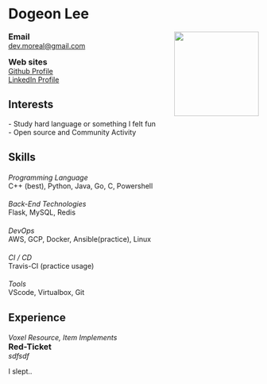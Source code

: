 <style>
h6 {
    margin-bottom: 0;
}

p, em {
    margin-top: 0;
}

h3, h4, h5 {
    margin-top: 0;
    margin-bottom: 0;
}
</style>

# Dogeon Lee
<img src="https://avatars1.githubusercontent.com/u/26626194?s=460&v=4" style="float: right; width: 170px;">

### Email
dev.moreal@gmail.com

### Web sites
[Github Profile](https://github.com/moreal)  
[LinkedIn Profile](https://linkedin.com/in/devmoreal)

<!-- ------- -->

## Interests

\- Study hard language or something I felt fun  
\- Open source and Community Activity

## Skills

###### Programming Language
C++ (best), Python, Java, Go, C, Powershell

###### Back-End Technologies
Flask, MySQL, Redis

###### DevOps
AWS, GCP, Docker, Ansible(practice), Linux

###### CI / CD
Travis-CI (practice usage)

###### Tools
VScode, Virtualbox, Git


## Experience

###### Voxel Resource, Item Implements
### Red-Ticket
*sdfsdf*  
  
I slept..